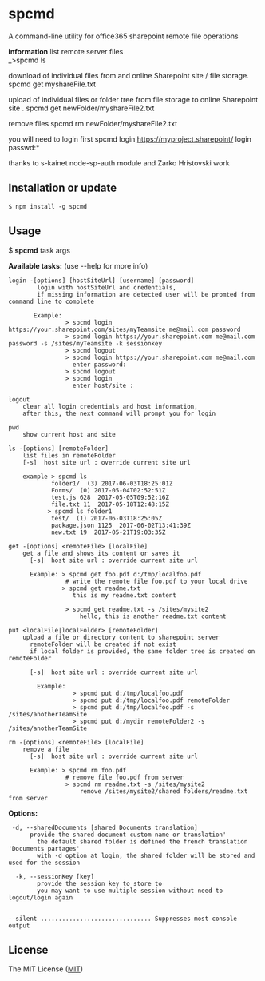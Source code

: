 spcmd
===============
A command-line utility for office365 sharepoint remote file operations

**information** 
  list remote server files   
   _>spcmd ls 
  
  download of individual files from and online Sharepoint site / file storage.
   spcmd get myshareFile.txt 

  upload of individual files or folder tree from  file storage to online Sharepoint site .
   spcmd get newFolder/myshareFile2.txt 

  remove files
   spcmd rm newFolder/myshareFile2.txt 
  
  you will need to login first 
  spcmd login https://myproject.sharepoint/ login   
  passwd:*
  
  thanks to s-kainet node-sp-auth module and Zarko Hristovski work

Installation or update
----------------------

```
$ npm install -g spcmd
```

Usage
-----

$ **spcmd** task args

**Available tasks:** 
    (use --help for more info)
    
    login -[options] [hostSiteUrl] [username] [password]  
            login with hostSiteUrl and credentials,
            if missing information are detected user will be promted from command line to complete

           Example: 
                    > spcmd login https://your.sharepoint.com/sites/myTeamsite me@mail.com password
                    > spcmd login https://your.sharepoint.com me@mail.com password -s /sites/myTeamsite -k sessionkey
                    > spcmd logout
                    > spcmd login https://your.sharepoint.com me@mail.com 
                      enter password:
                    > spcmd logout
                    > spcmd login
                      enter host/site :
                      
    logout
        clear all login credentials and host information, 
        after this, the next command will prompt you for login
    
    pwd
        show current host and site
        
    ls -[options] [remoteFolder] 
        list files in remoteFolder
        [-s]  host site url : override current site url
        
        example > spcmd ls
                folder1/  (3) 2017-06-03T18:25:01Z
                Forms/  (0) 2017-05-04T02:52:51Z
                test.js 628  2017-05-05T09:52:16Z
                file.txt 11  2017-05-18T12:48:15Z
               > spcmd ls folder1
                test/  (1) 2017-06-03T18:25:05Z
                package.json 1125  2017-06-02T13:41:39Z
                new.txt 19  2017-05-21T19:03:35Z

    get -[options] <remoteFile> [localFile]
        get a file and shows its content or saves it
          [-s]  host site url : override current site url

          Example: > spcmd get foo.pdf d:/tmp/localfoo.pdf
                    # write the remote file foo.pdf to your local drive
                   > spcmd get readme.txt
                      this is my readme.txt content
                 
                    > spcmd get readme.txt -s /sites/mysite2
                        hello, this is another readme.txt content 

    put <localFile|localFolder> [remoteFolder]      
        upload a file or directory content to sharepoint server
          remoteFolder will be created if not exist
          if local folder is provided, the same folder tree is created on remoteFolder
          
          [-s]  host site url : override current site url
          
            Example: 
                      > spcmd put d:/tmp/localfoo.pdf 
                      > spcmd put d:/tmp/localfoo.pdf remoteFolder
                      > spcmd put d:/tmp/localfoo.pdf -s /sites/anotherTeamSite
                      > spcmd put d:/mydir remoteFolder2 -s /sites/anotherTeamSite
        
    rm -[options] <remoteFile> [localFile]
        remove a file 
          [-s]  host site url : override current site url

          Example: > spcmd rm foo.pdf 
                    # remove file foo.pdf from server
                    > spcmd rm readme.txt -s /sites/mysite2
                        remove /sites/mysite2/shared folders/readme.txt from server
**Options:**

     -d, --sharedDocuments [shared Documents translation]
          provide the shared document custom name or translation'
            the default shared folder is defined the french translation 'Documents partages'
            with -d option at login, the shared folder will be stored and used for the session
            
      -k, --sessionKey [key]
            provide the session key to store to
            you may want to use multiple session without need to logout/login again
              

    --silent ............................... Suppresses most console output

License
-------
The MIT License ([MIT](http://choosealicense.com/licenses/mit/))
